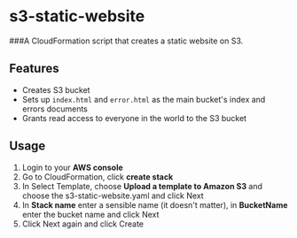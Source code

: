 # s3-static-website

###A CloudFormation script that creates a static website on S3.

## Features

- Creates S3 bucket
- Sets up `index.html` and `error.html` as the main bucket's index and errors documents
- Grants read access to everyone in the world to the S3 bucket


## Usage

1. Login to your **AWS console**
1. Go to CloudFormation, click **create stack**
1. In Select Template, choose **Upload a template to Amazon S3** and choose the s3-static-website.yaml and click Next
1. In **Stack name** enter a sensible name (it doesn't matter), in **BucketName** enter the bucket name and click Next
1. Click Next again and click Create
